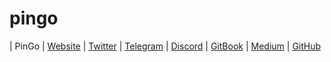 # pingo


| PinGo | [Website](https://pingo.work/) | [Twitter]( https://x.com/PinGo_AI) | [Telegram](https://t.me/PinGo_AI) | [Discord](https://discord.gg/YkaHyp992t) | [GitBook](https://pingo-work.gitbook.io/pingo) | [Medium](https://medium.com/@PinGo_AI) | [GitHub](https://github.com/pingoWork/pingo)
